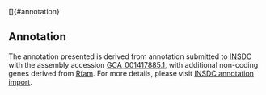 []{#annotation}

Annotation
----------

The annotation presented is derived from annotation submitted to
[INSDC](http://www.insdc.org) with the assembly accession
[GCA\_001417885.1](http://www.ebi.ac.uk/ena/data/view/GCA_001417885.1),
with additional non-coding genes derived from
[Rfam](http://rfam.xfam.org/). For more details, please visit [INSDC
annotation
import](http://ensemblgenomes.org/info/data/insdc_annotation).
